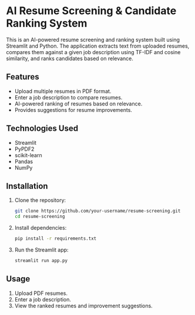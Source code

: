 # AI Resume Screening & Candidate Ranking System

This is an AI-powered resume screening and ranking system built using Streamlit and Python. The application extracts text from uploaded resumes, compares them against a given job description using TF-IDF and cosine similarity, and ranks candidates based on relevance.

## Features
- Upload multiple resumes in PDF format.
- Enter a job description to compare resumes.
- AI-powered ranking of resumes based on relevance.
- Provides suggestions for resume improvements.

## Technologies Used
- Streamlit
- PyPDF2
- scikit-learn
- Pandas
- NumPy

## Installation
1. Clone the repository:
   ```sh
   git clone https://github.com/your-username/resume-screening.git
   cd resume-screening
   ```
2. Install dependencies:
   ```sh
   pip install -r requirements.txt
   ```
3. Run the Streamlit app:
   ```sh
   streamlit run app.py
   ```

## Usage
1. Upload PDF resumes.
2. Enter a job description.
3. View the ranked resumes and improvement suggestions.



